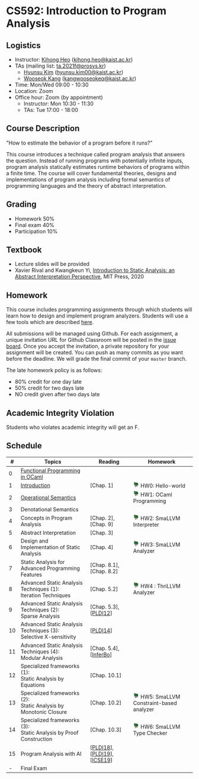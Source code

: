 # CS592: Introduction to Program Analysis

## Logistics
- Instructor: [Kihong Heo](https://kihongheo.kaist.ac.kr) (kihong.heo@kaist.ac.kr)
- TAs (mailing list: ta.2021f@prosys.kr)
  - [Hyunsu Kim](https://prosys.kaist.ac.kr/home/hyunsukim) (hyunsu.kim00@kaist.ac.kr)
  - [Wooseok Kang](https://prosys.kaist.ac.kr/home/wooseokkang) (kangwooseokeq@kaist.ac.kr)
- Time: Mon/Wed 09:00 - 10:30
- Location: Zoom
- Office hour: Zoom (by appointment)
  - Instructor: Mon 10:30 - 11:30
  - TAs: Tue 17:00 - 18:00


## Course Description
"How to estimate the behavior of a program before it runs?"

This course introduces a technique called program analysis that answers the question.
Instead of running programs with potentially infinite inputs, program analysis statically estimates runtime behaviors of programs within a finite time.
The course will cover fundamental theories, designs and implementations of program analysis including formal semantics of programming languages and
the theory of abstract interpretation.

## Grading
- Homework 50%
- Final exam 40%
- Participation 10%

## Textbook
- Lecture slides will be provided
- Xavier Rival and Kwangkeun Yi, [Introduction to Static Analysis: an Abstract Interpretation Perspective](https://mitpress.mit.edu/books/introduction-static-analysis), MIT Press, 2020

## Homework
This course includes programming assignments through which students will learn how to design
and implement program analyzers.
Students will use a few tools which are described [here](TOOL.md).

All submissions will be managed using Github.
For each assignment, a unique invitation URL for Github Classroom will be posted in the [issue board](../../issues).
Once you accept the invitation, a private repository for your assignment will be created.
You can push as many commits as you want before the deadline. We will grade the final commit of your `master` branch.

The late homework policy is as follows:
- 80% credit for one day late
- 50% credit for two days late
- NO credit given after two days late

## Academic Integrity Violation
Students who violates academic integrity will get an F.

## Schedule
|#|Topics|Reading|Homework|
|-|------|-------|--------|
|0|[Functional Programming in OCaml](slides/lecture0.pdf)||
|1|[Introduction](slides/lecture1.pdf)|[Chap. 1]|<img src="icons/github-classroom.png" width="16" /> HW0: Hello-world|
|2|[Operational Semantics](slides/lecture2.pdf)||<img src="icons/github-classroom.png" width="16" /> HW1: OCaml Programming|
|3|Denotational Semantics|||
|4|Concepts in Program Analysis|[Chap. 2], [Chap. 9]|<img src="icons/github-classroom.png" width="16" /> HW2: SmaLLVM Interpreter|
|5|Abstract Interpretation|[Chap. 3]|
|6|Design and Implementation of Static Analysis|[Chap. 4]|<img src="icons/github-classroom.png" width="16" /> HW3: SmaLLVM Analyzer|
|7|Static Analysis for Advanced Programming Features|[Chap. 8.1], [Chap. 8.2]||
|8|Advanced Static Analysis Techniques (1):<br>Iteration Techniques|[Chap. 5.2]|<img src="icons/github-classroom.png" width="16" /> HW4 : ThriLLVM Analyzer|
|9|Advanced Static Analysis Techniques (2):<br>Sparse Analysis|[Chap. 5.3], [[PLDI12](https://dl.acm.org/doi/abs/10.1145/2254064.2254092)]|
|10|Advanced Static Analysis Techniques (3):<br>Selective X-sensitivity|[[PLDI14](https://dl.acm.org/doi/10.1145/2594291.2594318)]||
|11|Advanced Static Analysis Techniques (4):<br>Modular Analysis|[Chap. 5.4], [[InferBo](https://research.fb.com/blog/2017/02/inferbo-infer-based-buffer-overrun-analyzer/)]|
|12|Specialized frameworks (1):<br>Static Analysis by Equations|[Chap. 10.1]||
|13|Specialized frameworks (2):<br>Static Analysis by Monotonic Closure|[Chap. 10.2]|<img src="icons/github-classroom.png" width="16" /> HW5: SmaLLVM Constraint-based analyzer|
|14|Specialized frameworks (3):<br>Static Analysis by Proof Construction|[Chap. 10.3]|<img src="icons/github-classroom.png" width="16" /> HW6: SmaLLVM Type Checker|
|15|Program Analysis with AI|[[PLDI18](https://dl.acm.org/doi/10.1145/3192366.3192417)], [[PLDI19](https://dl.acm.org/doi/10.1145/3314221.3314616)], [[ICSE19](https://dl.acm.org/doi/10.1109/ICSE.2019.00027)]|
|-|Final Exam||
